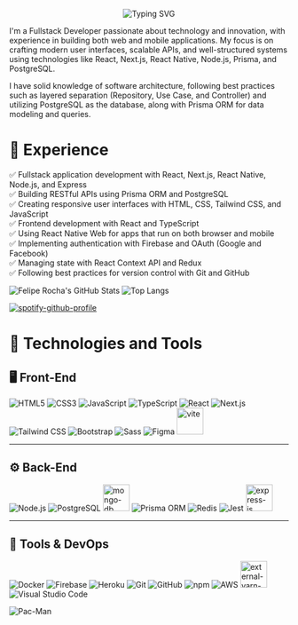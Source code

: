
<div align="center">

![Typing SVG](https://readme-typing-svg.herokuapp.com/?lines=I'm+Fullstack+Developer;I'm+Web+Developer;I'm+Mobile+Developer;I'm+Backend+and+Frontend+Engineer&center=true&size=22)
 </div>

I'm a Fullstack Developer passionate about technology and innovation, with experience in building both web and mobile applications. My focus is on crafting modern user interfaces, scalable APIs, and well-structured systems using technologies like React, Next.js, React Native, Node.js, Prisma, and PostgreSQL.

I have solid knowledge of software architecture, following best practices such as layered separation (Repository, Use Case, and Controller) and utilizing PostgreSQL as the database, along with Prisma ORM for data modeling and queries.

# 🚀 **Experience**  
✅ Fullstack application development with React, Next.js, React Native, Node.js, and Express  
✅ Building RESTful APIs using Prisma ORM and PostgreSQL  
✅ Creating responsive user interfaces with HTML, CSS, Tailwind CSS, and JavaScript  
✅ Frontend development with React and TypeScript  
✅ Using React Native Web for apps that run on both browser and mobile  
✅ Implementing authentication with Firebase and OAuth (Google and Facebook)  
✅ Managing state with React Context API and Redux  
✅ Following best practices for version control with Git and GitHub  

![Felipe Rocha's GitHub Stats](https://github-readme-stats.vercel.app/api?username=duduzinmuller&show_icons=true&theme=dark)
![Top Langs](https://github-readme-stats.vercel.app/api/top-langs/?username=duduzinmuller&layout=compact&theme=dark)

[![spotify-github-profile](https://spotify-github-profile.kittinanx.com/api/view?uid=31rrjfw64dvo76weqyirhlbax36y&cover_image=true&theme=natemoo-re&show_offline=false&background_color=121212&interchange=true&bar_color=53b14f&bar_color_cover=false)](https://spotify-github-profile.kittinanx.com/api/view?uid=31rrjfw64dvo76weqyirhlbax36y&redirect=true)

# 🚀 Technologies and Tools 

## 🖥️ Front-End  
![HTML5](https://img.icons8.com/color/48/html-5--v1.png) ![CSS3](https://img.icons8.com/color/48/css3.png) ![JavaScript](https://img.icons8.com/color/48/javascript--v1.png) ![TypeScript](https://img.icons8.com/fluency/48/typescript--v1.png) ![React](https://img.icons8.com/plasticine/48/react.png) ![Next.js](https://img.icons8.com/fluency/48/nextjs.png) ![Tailwind CSS](https://img.icons8.com/color/48/tailwind_css.png) ![Bootstrap](https://img.icons8.com/color/48/bootstrap--v2.png) ![Sass](https://img.icons8.com/external-tal-revivo-color-tal-revivo/48/external-sass-a-style-sheet-professional-grade-css-extension-language-logo-color-tal-revivo.png) ![Figma](https://img.icons8.com/color/48/figma--v1.png) <img width="48" height="48" src="https://img.icons8.com/fluency/48/vite.png" alt="vite"/>

---  

## ⚙️ Back-End  
![Node.js](https://img.icons8.com/fluency/48/node-js.png) ![PostgreSQL](https://img.icons8.com/color/48/postgreesql.png) <img width="48" height="48" src="https://img.icons8.com/color/48/mongo-db.png" alt="mongo-db"/>
 ![Prisma ORM](https://img.icons8.com/fluency/48/prisma-orm.png) ![Redis](https://img.icons8.com/color/48/redis--v1.png) ![Jest](https://img.icons8.com/external-tal-revivo-color-tal-revivo/48/external-jest-can-collect-code-coverage-information-from-entire-projects-logo-color-tal-revivo.png)  <img width="48" height="48" src="https://img.icons8.com/ios/50/FFFFFF/express-js.png" alt="express-js"/>

---  

## 🔧 Tools & DevOps  
![Docker](https://img.icons8.com/color/48/docker.png) ![Firebase](https://img.icons8.com/color/48/firebase.png) ![Heroku](https://img.icons8.com/color/48/heroku.png) ![Git](https://img.icons8.com/color/48/git.png) ![GitHub](https://img.icons8.com/material-rounded/48/github.png) ![npm](https://img.icons8.com/color/48/npm.png)
![AWS](https://img.icons8.com/color/48/amazon-web-services.png) <img width="48" height="48" src="https://img.icons8.com/external-tal-revivo-color-tal-revivo/48/external-yarn-fast-reliable-and-secure-dependency-management-web-portal-logo-color-tal-revivo.png" alt="external-yarn-fast-reliable-and-secure-dependency-management-web-portal-logo-color-tal-revivo"/> ![Visual Studio Code](https://img.icons8.com/color/48/visual-studio-code-2019.png)  

![Pac-Man](https://pacman.abozanona.me?username=duduzinmuller)
